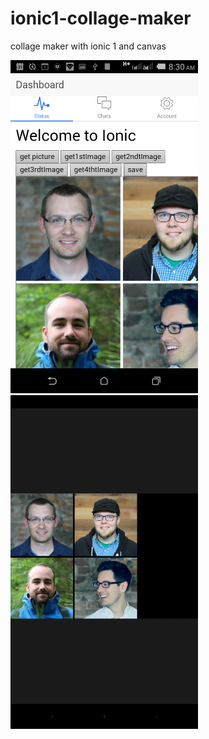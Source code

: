 # ionic1-collage-maker
collage maker with ionic 1 and canvas

<img src="https://raw.githubusercontent.com/almgwary/ionic1-collage-maker/master/Screenshot_2017-05-26-08-30-21.png" width="300px">
<img src="https://raw.githubusercontent.com/almgwary/ionic1-collage-maker/master/Screenshot_2017-05-26-08-30-07.png" width="300px">
